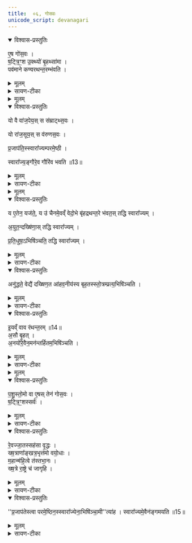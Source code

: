 ```yaml
---
title:  ०६, गोसवः
unicode_script: devanagari
---
```




<details open><summary>विश्वास-प्रस्तुतिः</summary>

ए॒ष गो॑स॒वः ।  
ष॒ट्त्रि॒ꣳ॒श उ॒क्थ्यो॑ बृ॒हथ्सा॑मा ।  
पव॑माने कण्वरथन्त॒रम्भ॑वति ।  
</details>

<details><summary>मूलम्</summary>

ए॒ष गो॑स॒वः ।  
ष॒ट्त्रि॒ꣳ॒श उ॒क्थ्यो॑ बृ॒हथ्सा॑मा ।  
पव॑माने कण्वरथन्त॒रम्भ॑वति ।  
</details>

<details><summary>सायण-टीका</summary>

1पञ्चमे पृथिसव उक्तः । षष्ठे गोसव उच्यते - एष वक्ष्यमाणो गोसवाख्यः क्रतुरनुष्ठेयः । स च सर्वेषु स्तोत्रेषु षटुत्रिंशस्तोमयुक्त उक्थ्यसंस्थारूपः । पृष्ठस्तोत्रे बृहत्सामयुक्तः । तस्य पवमानस्तोत्रे कण्वरथंतराख्यं साम भवति ॥
</details>


<details><summary>मूलम्</summary>

यो वै वा॑ज॒पेयः॑ ।
स स॑म्राट्थ्स॒वः ।     

यो रा॑ज॒सूयः॑ ।
स व॑रुणस॒वः ।  

प्र॒जाप॑ति॒स्स्वारा᳚ज्यम्परमे॒ष्ठी ।  

स्वारा᳚ज्य॒ङ्गौरे॒व ।
गौरि॑व भवति ॥13॥  
</details>

<details open><summary>विश्वास-प्रस्तुतिः</summary>

यो वै वा॑ज॒पेय॒स् स स॑म्राट्थ्स॒वः ।

यो रा॑ज॒सूय॒स् स व॑रुणस॒वः ।

प्र॒जाप॑ति॒स्स्वारा᳚ज्यम्परमे॒ष्ठी ।  

स्वारा᳚ज्य॒ङ्गौरे॒व गौरि॑व भवति ॥13॥  
</details>

<details><summary>मूलम्</summary>

यो वै वा॑ज॒पेय॒स् स स॑म्राट्थ्स॒वः ।

यो रा॑ज॒सूय॒स् स व॑रुणस॒वः ।

प्र॒जाप॑ति॒स्स्वारा᳚ज्यम्परमे॒ष्ठी ।  

स्वारा᳚ज्य॒ङ्गौरे॒व गौरि॑व भवति ॥13॥  
</details>

<details><summary>सायण-टीका</summary>

2अथ वाजपेयराजसूयाभ्यामुत्कृष्टत्वेनैतं सवं प्रशंसति - योऽयं वाजपेयोऽस्ति सोऽयं साम्राज्यहेतुरेव सवः । यश्च राजसूयः सोऽपि वरुणैश्वर्यप्राप्तिहेतुरेव सवः । न तु तदुभयमधिकफलप्राप्तिहेतुः । यस्तु स्वाराज्यं पराधीनत्वमप्राप्तः परमेष्ठी परमे पदे स्थितः प्रजापतिरस्ति स तु सर्वेभ्यः फलेभ्योऽधिकफलभूतः । स्वाराज्यं हि सर्वैः प्रार्थ्यते । स्वराज्यं नाम गौरेव गोसव एव, स्वाराज्यप्राप्तिहेतुत्वात् ॥
</details>


<details><summary>मूलम्</summary>

य ए॒तेन॒ यज॑ते ।
य उ॑ चैनमे॒वव्ँ वेद॑ ।
उ॒भे बृ॑हद्रथन्त॒रे भ॑वतः ।
तद्धि स्वारा᳚ज्यम् ।

अ॒युत॒न्दख्षि॑णाः ।
तद्धि स्वारा᳚ज्यम् ।

प्र॒ति॒धुषा॒ऽभिषि॑ञ्चति ।
तद्धि स्वारा᳚ज्यम् ।
</details>

<details open><summary>विश्वास-प्रस्तुतिः</summary>

य ए॒तेन॒ यज॑ते॒, य उ॑ चैनमे॒वव्ँ वेदो॒भे बृ॑हद्रथन्त॒रे भ॑वत॒स् तद्धि स्वारा᳚ज्यम् ।

अ॒युत॒न्दख्षि॑णा॒स् तद्धि स्वारा᳚ज्यम् ।

प्र॒ति॒धुषा॒ऽभिषि॑ञ्चति॒ तद्धि स्वारा᳚ज्यम् ।
</details>

<details><summary>मूलम्</summary>

य ए॒तेन॒ यज॑ते॒, य उ॑ चैनमे॒वव्ँ वेदो॒भे बृ॑हद्रथन्त॒रे भ॑वत॒स् तद्धि स्वारा᳚ज्यम् ।

अ॒युत॒न्दख्षि॑णा॒स् तद्धि स्वारा᳚ज्यम् ।

प्र॒ति॒धुषा॒ऽभिषि॑ञ्चति॒ तद्धि स्वारा᳚ज्यम् ।
</details>

<details><summary>सायण-टीका</summary>

3-6एतदनुष्ठानं तद्वेदनं च प्रशसंति - यथा गौररण्ये स्वच्छन्दचारी एवमयं ब्रह्मलोकेऽपि स्वतन्त्रो भवति । बृहत्सामेति यदुक्तं तदेव सामद्वयरूपेण प्रशंसति - अत्रैकेनैव बृहत्साम्ना सामद्वयसाध्योऽतिशयः क्रियते । अतस्तद्धि बृहत्सामानुष्ठानमेव स्वाराज्यप्राप्तिहेतुः । दक्षिणायां विशेषं विधत्ते - गवामयुतमत्र दक्षिणात्वेन दातव्यम् । अभिषेकद्रव्यं विधत्ते - प्रतिधुषा तदानीमेव दुग्धेन क्षीरेण अभिषिञ्चेत् । सोऽयमभिषेकोऽयुतगोप्राप्तिवत्स्वाराज्यहेतुः ॥
</details>

<details open><summary>विश्वास-प्रस्तुतिः</summary>

अनु॑द्धते॒ वेद्यै॑ दख्षिण॒त आ॑हव॒नीय॑स्य बृह॒तस्स्तो॒त्रम्प्रत्य॒भिषि॑ञ्चति ।   
</details>

<details><summary>मूलम्</summary>

अनु॑द्धते॒ वेद्यै॑ दख्षिण॒त आ॑हव॒नीय॑स्य बृह॒तस्स्तो॒त्रम्प्रत्य॒भिषि॑ञ्चति ।   
</details>

<details><summary>सायण-टीका</summary>

7अथाभिषेकस्य देशकालौ विधत्ते - वेद्यै वेद्या मध्य आहवनीयस्य दक्षिणभागे योऽयमनुद्धतदेशोऽस्ति सोऽयमभिषेकस्य योग्यो देशः तस्मिन्देशेऽभिषिञ्चेत् । बृहतस्तोत्रं प्रति बृहत्साम्ना क्रियमाणं स्तोत्रं यदा प्रवर्तते तदाऽभिषिञ्चेत् ।
</details>

<details open><summary>विश्वास-प्रस्तुतिः</summary>

इ॒यव्ँ वाव र॑थन्त॒रम् ॥14॥    
अ॒सौ बृ॒हत् ।  
अ॒नयो॑रे॒वैन॒मन॑न्तर्हितम॒भिषि॑ञ्चति ।
</details>

<details><summary>मूलम्</summary>

इ॒यव्ँ वाव र॑थन्त॒रम् ॥14॥    
अ॒सौ बृ॒हत् ।  
अ॒नयो॑रे॒वैन॒मन॑न्तर्हितम॒भिषि॑ञ्चति ।
</details>

<details><summary>सायण-टीका</summary>

यदिदं कण्वरथंतरं पवमानस्तोत्रे प्रवृत्तं तद्भूमिस्वरूपं, यच्च पृष्ठस्तोत्रे बृहत्साम तद्द्युलोकरूपं, तयोरुभयोर्लोकयोर्मध्येऽनन्तर्हितं व्यवधानरहितमेवैनं यजमानमभिषिञ्चन्ति ॥
</details>


<details><summary>मूलम्</summary>

प॒शु॒स्तो॒मो वा ए॒षः ।
तेन॑ गोस॒वः ।
</details>

<details open><summary>विश्वास-प्रस्तुतिः</summary>

प॒शु॒स्तो॒मो वा ए॒षस् तेन॑ गोस॒वः ।  
ष॒ट्त्रि॒ꣳ॒शस्सर्वः॑ ।
</details>

<details><summary>मूलम्</summary>

प॒शु॒स्तो॒मो वा ए॒षस् तेन॑ गोस॒वः ।  
ष॒ट्त्रि॒ꣳ॒शस्सर्वः॑ ।
</details>

<details><summary>सायण-टीका</summary>

8षट्त्रिंश उक्थ्यो बृहत्सामेति यत्पूर्वमुक्तं तत्र स्तोमं प्रशंसति - यस्मादेष क्रतुः पशुहेतुना स्तोमेन युक्तस्तेन गोसव इत्युच्यते । पशुहेतुस्तोमयुक्तत्वमेव षट्त्रिंश इत्यनेन विशदीक्रियते । 'षट्त्रिंशदक्षरा बृहती बार्हताः पशवः' इत्यन्यत्राम्नातम् । अतोऽस्मिन्गोसवे सर्वोऽपि स्तोमः षट्त्रिंश एव क्रियते न तु त्रिवृदादिः ॥
</details>

<details open><summary>विश्वास-प्रस्तुतिः</summary>

रे॒वज्जा॒तस्सह॑सा वृ॒द्धः ।  
ख्ष॒त्राणा᳚ङ्खत्र॒भृत्त॑मो वयो॒धाः ।   
म॒हान्म॑हि॒त्वे त॑स्तभा॒नः ।   
ख्ष॒त्रे रा॒ष्ट्रे च॑ जागृहि ।  
</details>

<details><summary>मूलम्</summary>

रे॒वज्जा॒तस्सह॑सा वृ॒द्धः ।  
ख्ष॒त्राणा᳚ङ्खत्र॒भृत्त॑मो वयो॒धाः ।   
म॒हान्म॑हि॒त्वे त॑स्तभा॒नः ।   
ख्ष॒त्रे रा॒ष्ट्रे च॑ जागृहि ।  
</details>

<details><summary>सायण-टीका</summary>

9अथाभिषेकार्थमन्त्रमाह - हे यजमान! त्वं रेवत् धनवत् जीवनं यथा भवति तथा जातः प्रवृत्तः, सहसा वृद्धो बलेनाधिकः क्षत्राणां बलवतां मध्ये क्षत्रभृत्तमः अतिशयेन बलवान् वयोधा दीर्धायुष्यधारी महान् विद्याचारादिगुणैरधिकः महित्वे पूज्यत्वे तस्तभानः स्थिरं वर्तमानः । क्षत्रे बलकार्ये राष्ट्रे जनपदे च जागृहि अप्रमत्तो वर्धस्व ।
</details>

<details open><summary>विश्वास-प्रस्तुतिः</summary>

''प्र॒जाप॑तेस्त्वा परमे॒ष्ठिन॒स्स्वारा᳚ज्येना॒भिषि॑ञ्चा॒मी''त्या॑ह ।
स्वारा᳚ज्यमे॒वैन॑ङ्गमयति ॥15॥  
</details>

<details><summary>मूलम्</summary>

''प्र॒जाप॑तेस्त्वा परमे॒ष्ठिन॒स्स्वारा᳚ज्येना॒भिषि॑ञ्चा॒मी''त्या॑ह ।
स्वारा᳚ज्यमे॒वैन॑ङ्गमयति ॥15॥  
</details>

<details><summary>सायण-टीका</summary>

परमेष्ठिन उत्तमे पदे स्थितस्य प्रजापतेः संबन्धिना स्वाराज्येन पराधीनरहितत्वेन राज्येन निमित्तेन त्वामभिषिञ्चामि । तमेतं मन्त्रं विधत्ते - इत्युक्तमेत मन्त्रमेतदभिषेककाले पठेत् तेन पाठेनैनं यजमानं स्वाराज्यं यापयति ॥

इति श्रीमत्सायणाचार्यविरचिते माधवीये वेदार्थप्रकाशे कृष्णयजुर्वेदीयतैत्तिरीयब्राह्मणभाष्ये द्वितीयाष्टके सप्तमप्रपाठके षष्ठोऽनुवाकः ॥  

</details>

